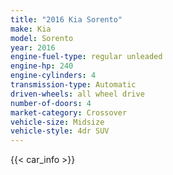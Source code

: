 ```yaml
---
title: "2016 Kia Sorento"
make: Kia
model: Sorento
year: 2016
engine-fuel-type: regular unleaded
engine-hp: 240
engine-cylinders: 4
transmission-type: Automatic
driven-wheels: all wheel drive
number-of-doors: 4
market-category: Crossover
vehicle-size: Midsize
vehicle-style: 4dr SUV
---
```


{{< car_info >}}

